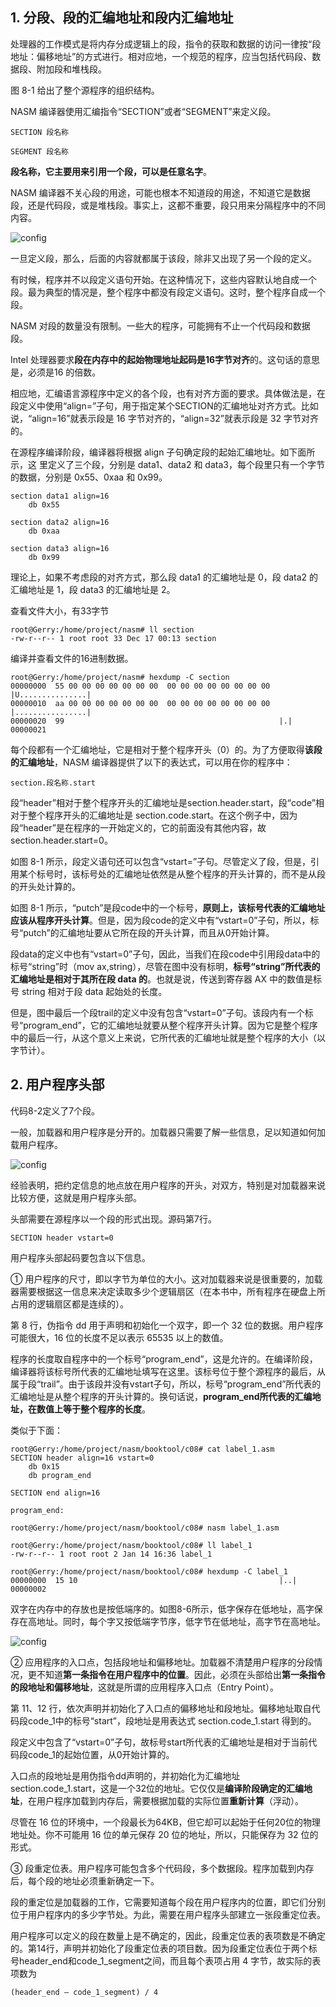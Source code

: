 ## 1. 分段、段的汇编地址和段内汇编地址

处理器的工作模式是将内存分成逻辑上的段，指令的获取和数据的访问一律按“段地址：偏移地址”的方式进行。相对应地，一个规范的程序，应当包括代码段、数据段、附加段和堆栈段。

图 8-1 给出了整个源程序的组织结构。

NASM 编译器使用汇编指令“SECTION”或者“SEGMENT”来定义段。

```
SECTION 段名称
```

```
SEGMENT 段名称
```

**段名称，它主要用来引用一个段，可以是任意名字**。

NASM 编译器不关心段的用途，可能也根本不知道段的用途，不知道它是数据段，还是代码段，或是堆栈段。事实上，这都不重要，段只用来分隔程序中的不同内容。

![config](images/1.png)

一旦定义段，那么，后面的内容就都属于该段，除非又出现了另一个段的定义。

有时候，程序并不以段定义语句开始。在这种情况下，这些内容默认地自成一个段。最为典型的情况是，整个程序中都没有段定义语句。这时，整个程序自成一个段。

NASM 对段的数量没有限制。一些大的程序，可能拥有不止一个代码段和数据段。

Intel 处理器要求**段在内存中的起始物理地址起码是16字节对齐**的。这句话的意思是，必须是16 的倍数。

相应地，汇编语言源程序中定义的各个段，也有对齐方面的要求。具体做法是，在段定义中使用“align=”子句，用于指定某个SECTION的汇编地址对齐方式。比如说，“align=16”就表示段是 16 字节对齐的，“align=32”就表示段是 32 字节对齐的。

在源程序编译阶段，编译器将根据 align 子句确定段的起始汇编地址。如下面所示，这
里定义了三个段，分别是 data1、data2 和 data3，每个段里只有一个字节的数据，分别是 0x55、0xaa 和 0x99。

```
section data1 align=16
    db 0x55
    
section data2 align=16
    db 0xaa

section data3 align=16
    db 0x99
```

理论上，如果不考虑段的对齐方式，那么段 data1 的汇编地址是 0，段 data2 的汇编地址是 1，段 data3 的汇编地址是 2。

查看文件大小，有33字节

```
root@Gerry:/home/project/nasm# ll section
-rw-r--r-- 1 root root 33 Dec 17 00:13 section
```

编译并查看文件的16进制数据。

```
root@Gerry:/home/project/nasm# hexdump -C section
00000000  55 00 00 00 00 00 00 00  00 00 00 00 00 00 00 00  |U...............|
00000010  aa 00 00 00 00 00 00 00  00 00 00 00 00 00 00 00  |................|
00000020  99                                                |.|
00000021
```

每个段都有一个汇编地址，它是相对于整个程序开头（0）的。为了方便取得**该段的汇编地址**，NASM 编译器提供了以下的表达式，可以用在你的程序中：

```
section.段名称.start
```

段“header”相对于整个程序开头的汇编地址是section.header.start，段“code”相对于整个程序开头的汇编地址是 section.code.start。在这个例子中，因为段“header”是在程序的一开始定义的，它的前面没有其他内容，故 section.header.start=0。

如图 8-1 所示，段定义语句还可以包含“vstart=”子句。尽管定义了段，但是，引用某个标号时，该标号处的汇编地址依然是从整个程序的开头计算的，而不是从段的开头处计算的。

如图 8-1 所示，“putch”是段code中的一个标号，**原则上，该标号代表的汇编地址应该从程序开头计算**。但是，因为段code的定义中有“vstart=0”子句，所以，标号“putch”的汇编地址要从它所在段的开头计算，而且从0开始计算。

段data的定义中也有“vstart=0”子句，因此，当我们在段code中引用段data中的标号“string”时（mov ax,string），尽管在图中没有标明，**标号“string”所代表的汇编地址是相对于其所在段 data 的**。也就是说，传送到寄存器 AX 中的数值是标号 string 相对于段 data 起始处的长度。

但是，图中最后一个段trail的定义中没有包含“vstart=0”子句。该段内有一个标号“program_end”，它的汇编地址就要从整个程序开头计算。因为它是整个程序中的最后一行，从这个意义上来说，它所代表的汇编地址就是整个程序的大小（以字节计）。

## 2. 用户程序头部

代码8-2定义了7个段。

一般，加载器和用户程序是分开的。加载器只需要了解一些信息，足以知道如何加载用户程序。

![config](images/2.png)

经验表明，把约定信息的地点放在用户程序的开头，对双方，特别是对加载器来说比较方便，这就是用户程序头部。

头部需要在源程序以一个段的形式出现。源码第7行。

```
SECTION header vstart=0
```

用户程序头部起码要包含以下信息。

① 用户程序的尺寸，即以字节为单位的大小。这对加载器来说是很重要的，加载器需要根据这一信息来决定读取多少个逻辑扇区（在本书中，所有程序在硬盘上所占用的逻辑扇区都是连续的）。

第 8 行，伪指令 dd 用于声明和初始化一个双字，即一个 32 位的数据。用户程序可能很大，16 位的长度不足以表示 65535 以上的数值。

程序的长度取自程序中的一个标号“program\_end”，这是允许的。在编译阶段，编译器将该标号所代表的汇编地址填写在这里。该标号位于整个源程序的最后，从属于段“trail”。由于该段并没有vstart子句，所以，标号“program\_end”所代表的汇编地址是从整个程序的开头计算的。换句话说，**program_end所代表的汇编地址，在数值上等于整个程序的长度**。

类似于下面：

```
root@Gerry:/home/project/nasm/booktool/c08# cat label_1.asm 
SECTION header align=16 vstart=0
    db 0x15
    db program_end
    
SECTION end align=16

program_end:

root@Gerry:/home/project/nasm/booktool/c08# nasm label_1.asm

root@Gerry:/home/project/nasm/booktool/c08# ll label_1
-rw-r--r-- 1 root root 2 Jan 14 16:36 label_1

root@Gerry:/home/project/nasm/booktool/c08# hexdump -C label_1
00000000  15 10                                             |..|
00000002

```

双字在内存中的存放也是按低端序的。如图8-6所示，低字保存在低地址，高字保存在高地址。同时，每个字又按低端字节序，低字节在低地址，高字节在高地址。

![config](images/12.png)

② 应用程序的入口点，包括段地址和偏移地址。加载器不清楚用户程序的分段情况，更不知道**第一条指令在用户程序中的位置**。因此，必须在头部给出**第一条指令的段地址和偏移地址**，这就是所谓的应用程序入口点（Entry Point）。

第 11、12 行，依次声明并初始化了入口点的偏移地址和段地址。偏移地址取自代码段code\_1中的标号“start”，段地址是用表达式 section.code\_1.start 得到的。

段定义中包含了“vstart=0”子句，故标号start所代表的汇编地址是相对于当前代码段code\_1的起始位置，从0开始计算的。

入口点的段地址是用伪指令dd声明的，并初始化为汇编地址section.code_1.start，这是一个32位的地址。它仅仅是**编译阶段确定的汇编地址**，在用户程序加载到内存后，需要根据加载的实际位置**重新计算**（浮动）。

尽管在 16 位的环境中，一个段最长为64KB，但它却可以起始于任何20位的物理地址处。你不可能用 16 位的单元保存 20 位的地址，所以，只能保存为 32 位的形式。

③ 段重定位表。用户程序可能包含多个代码段，多个数据段。程序加载到内存后，每个段的地址必须重新确定一下。

段的重定位是加载器的工作，它需要知道每个段在用户程序内的位置，即它们分别位于用户程序内的多少字节处。为此，需要在用户程序头部建立一张段重定位表。

用户程序可以定义的段在数量上是不确定的，因此，段重定位表的表项数是不确定的。第14行，声明并初始化了段重定位表的项目数。因为段重定位表位于两个标号header\_end和code\_1_segment之间，而且每个表项占用 4 字节，故实际的表项数为

```
(header_end – code_1_segment) / 4
```